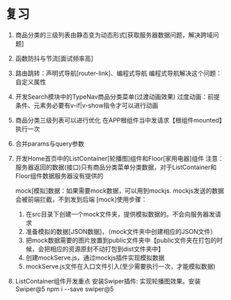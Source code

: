 # 复习 
  1. 商品分类的三级列表由静态变为动态形式[获取服务器数据问题，解决跨域问题]
  2. 函数防抖与节流[面试频率高]
  3. 路由跳转：声明式导航[router-link]、编程式导航
    编程式导航解决这个问题：自定义属性


1. 开发Search模块中的TypeNav商品分类菜单(过渡动画效果)
    过度动画：前提条件、元素务必要有v-if|v-show指令才可以进行动画


2. 商品分类三级列表可以进行优化
    在APP根组件当中发请求【根组件mounted】执行一次


3. 合并params与query参数


4. 开发Home首页中的ListContainer[轮播图]组件和Floor[家用电器]组件
    注意：服务器返回的数据(接口)只有商品分类菜单分类数据，对于ListContainer和Floor组件数据服务器没有提供的

    mock[模拟]数据：如果需要mock数据，可以用到mockjs.
    mockjs发送的数据会被前端拦截，不到发到后端
    [mock]使用步骤：
      1. 在src目录下创建一个mock文件夹，提供模拟数据的。不会向服务器发请求
      2. 准备模拟的数据[JSON数据]，（mock文件夹中创建相应的JSON文件）
      3. 把mock数据需要的图片放置到public文件夹中【public文件夹在打包的时候，会把相应的资源原封不动打包到dist文件夹中】
      4. 创建mockServe.js，通过mockjs插件实现模拟数据
      5. mockServe.js文件在入口文件引入(至少需要执行一次，才能模拟数据)


5. ListContainer组件开发重点
    安装Swiper插件: 实现轮播图效果。安装Swiper@5
    npm i --save swiper@5